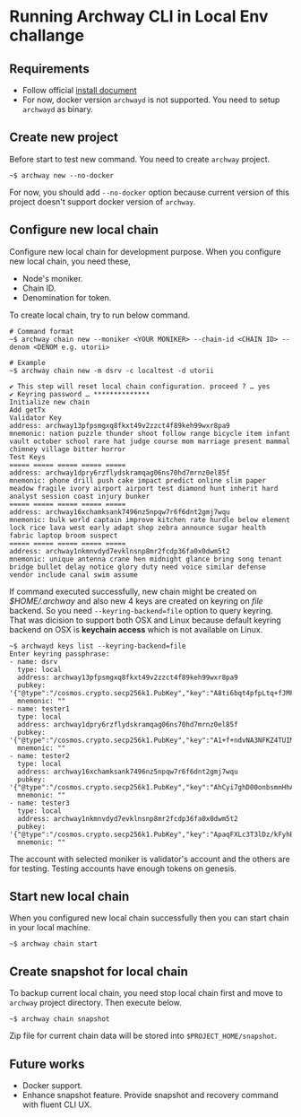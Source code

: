 # Running Archway CLI in Local Env challange

## Requirements

- Follow official [install document](https://docs.archway.io/docs/create/getting-started/install)
- For now, docker version `archwayd` is not supported. You need to setup `archwayd` as binary.

## Create new project

Before start to test new command. You need to create `archway` project.

```
~$ archway new --no-docker
```

For now, you should add `--no-docker` option because current version of this project doesn't support docker version of `archway`.

## Configure new local chain

Configure new local chain for development purpose.
When you configure new local chain, you need these,
- Node's moniker.
- Chain ID.
- Denomination for token.

To create local chain, try to run below command.

```
# Command format
~$ archway chain new --moniker <YOUR MONIKER> --chain-id <CHAIN ID> --denom <DENOM e.g. utorii>

# Example
~$ archway chain new -m dsrv -c localtest -d utorii

✔ This step will reset local chain configuration. proceed ? … yes
✔ Keyring password … **************
Initialize new chain
Add getTx
Validator Key
address: archway13pfpsmgxq8fkxt49v2zzct4f89keh99wxr8pa9
mnemonic: nation puzzle thunder shoot follow range bicycle item infant vault october school rare hat judge course mom marriage present mammal chimney village bitter horror
Test Keys
===== ===== ===== ===== =====
address: archway1dpry6rzflydskramqag06ns70hd7mrnz0el85f
mnemonic: phone drill push cake impact predict online slim paper meadow fragile ivory airport airport test diamond hunt inherit hard analyst session coast injury bunker
===== ===== ===== ===== =====
address: archway16xchamksank7496nz5npqw7r6f6dnt2gmj7wqu
mnemonic: bulk world captain improve kitchen rate hurdle below element lock rice lava west early adapt shop zebra announce sugar health fabric laptop broom suspect
===== ===== ===== ===== =====
address: archway1nkmnvdyd7evklnsnp8mr2fcdp36fa0x0dwm5t2
mnemonic: unique antenna crane hen midnight glance bring song tenant bridge bullet delay notice glory duty need voice similar defense vendor include canal swim assume
```

If command executed successfully, new chain might be created on *$HOME/.archway* and also new 4 keys are created on keyring on *file* backend.
So you need `--keyring-backend=file` option to query keyring.
That was dicision to support both OSX and Linux because default keyring backend on OSX is **keychain access** which is not available on Linux.

```
~$ archwayd keys list --keyring-backend=file
Enter keyring passphrase:
- name: dsrv
  type: local
  address: archway13pfpsmgxq8fkxt49v2zzct4f89keh99wxr8pa9
  pubkey: '{"@type":"/cosmos.crypto.secp256k1.PubKey","key":"A8ti6bqt4pfpLtq+fJMFUyNVijxXO6VmSJGF01NX9/xF"}'
  mnemonic: ""
- name: tester1
  type: local
  address: archway1dpry6rzflydskramqag06ns70hd7mrnz0el85f
  pubkey: '{"@type":"/cosmos.crypto.secp256k1.PubKey","key":"A1+f+ndvNA3NFKZ4TUIMaWV3lf4MzbM6/DDTqepPPvXp"}'
  mnemonic: ""
- name: tester2
  type: local
  address: archway16xchamksank7496nz5npqw7r6f6dnt2gmj7wqu
  pubkey: '{"@type":"/cosmos.crypto.secp256k1.PubKey","key":"AhCyi7ghD00onbsmnHhAkywYroiOpd+DN9qAtvOYDgwV"}'
  mnemonic: ""
- name: tester3
  type: local
  address: archway1nkmnvdyd7evklnsnp8mr2fcdp36fa0x0dwm5t2
  pubkey: '{"@type":"/cosmos.crypto.secp256k1.PubKey","key":"ApaqFXLc3T3lDz/kFyhBal5h7cyvypbQgqUT8U9yNye2"}'
  mnemonic: ""
```

The account with selected moniker is validator's account and the others are for testing.
Testing accounts have enough tokens on genesis.

## Start new local chain

When you configured new local chain successfully then you can start chain in your local machine.

```
~$ archway chain start
```

## Create snapshot for local chain

To backup current local chain, you need stop local chain first and move to `archway` project directory.
Then execute below.

```
~$ archway chain snapshot
```

Zip file for current chain data will be stored into `$PROJECT_HOME/snapshot`.

## Future works
- Docker support.
- Enhance snapshot feature. Provide snapshot and recovery command with fluent CLI UX.
